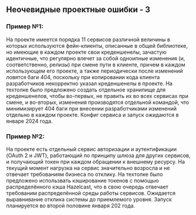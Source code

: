 ## Неочевидные проектные ошибки - 3

### Пример №1:
На проекте имеется порядка 11 сервисов различной величины в которых используются фейн-клиенты, описанные в общей библиотеке, но имеющие в каждом проекте свои креденшенелы, зачастую идентичные, что регулярно влечет за собой одноипные изменения (и, соответственно, релизы) при смене пути в клиенте, причем в каждом использующем его проекте, а также периодически после изменений ловятся баги 404, поскольку при копировании кода клиента разработчиков некорректно указал креденшенелы в проекте. На техтолке было предложено создать отдельное хранилище для креденшенелов, чтобы во-первых, не править их во всех сервисах при смене, и во-вторых, изменения производятся отдельной командой, что минимизирует 404 баги при внесении разработчиками изменений отдельно в каждом проекте. Конфиг сервиса и запуск ожидаются в январе 2024 года.

### Пример №2:
На проекте есть отдельный сервис авторизации и аутентификации (OAuth 2 и JWT), работающий по принципу шлюза для других сервисов, и получающий токен при каждом обращении к внешнему ресурсу. На текущий момент нагрузка на сервис значительно возросла и не отвечает требованиям бизнеса по отклику. На техтолке было предложено использвать кэширование токенов с помощью распределённого кэша Hazelcast, что в свою очередь отвечает требованим распределённой среды работы сервисов. Ожидается выравнивание отклика системы до приемлемого уровня. Запуск планируется во второй половине января 202 года.
